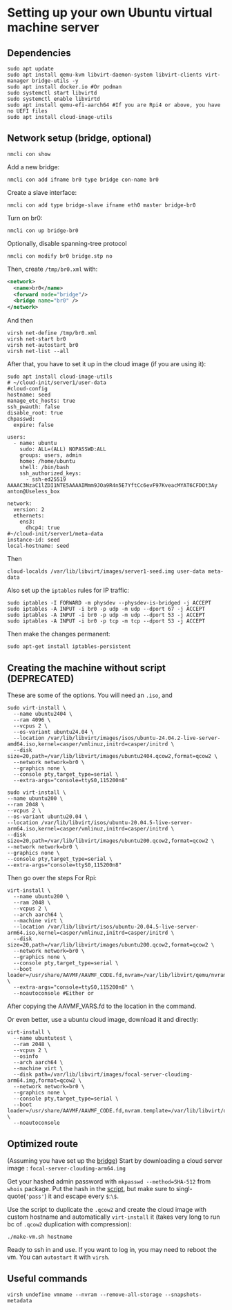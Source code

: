 # Setting up your own Ubuntu virtual machine server
## Dependencies
```
sudo apt update
sudo apt install qemu-kvm libvirt-daemon-system libvirt-clients virt-manager bridge-utils -y
sudo apt install docker.io #Or podman
sudo systemctl start libvirtd
sudo systemctl enable libvirtd
sudo apt install qemu-efi-aarch64 #If you are Rpi4 or above, you have no UEFI files
sudo apt install cloud-image-utils
```
## Network setup (bridge, optional)
```
nmcli con show
```
Add a new bridge:
```
nmcli con add ifname br0 type bridge con-name br0
```
Create a slave interface:
```
nmcli con add type bridge-slave ifname eth0 master bridge-br0
```
Turn on br0:
```
nmcli con up bridge-br0
```
Optionally, disable spanning-tree protocol
```
nmcli con modify br0 bridge.stp no
```

Then, create `/tmp/br0.xml` with:
```xml []
<network>
  <name>br0</name>
  <forward mode="bridge"/>
  <bridge name="br0" />
</network>
```
And then 
```
virsh net-define /tmp/br0.xml
virsh net-start br0
virsh net-autostart br0
virsh net-list --all
```

After that, you have to set it up in the cloud image (if you are using it):
```
sudo apt install cloud-image-utils
# ~/cloud-init/server1/user-data
#cloud-config
hostname: seed
manage_etc_hosts: true
ssh_pwauth: false
disable_root: true
chpasswd:
  expire: false

users:
  - name: ubuntu
    sudo: ALL=(ALL) NOPASSWD:ALL
    groups: users, admin
    home: /home/ubuntu
    shell: /bin/bash
    ssh_authorized_keys:
      - ssh-ed25519 AAAAC3NzaC1lZDI1NTE5AAAAIMmm9JOa9R4n5E7YftCc6evF97KveacMYAT6CFDOt3Ay anton@Useless_box

network:
  version: 2
  ethernets:
    ens3:
      dhcp4: true
#~/cloud-init/server1/meta-data
instance-id: seed
local-hostname: seed
```
Then
```
cloud-localds /var/lib/libvirt/images/server1-seed.img user-data meta-data
```
Also set up the `iptables` rules for IP traffic:
```
sudo iptables -I FORWARD -m physdev --physdev-is-bridged -j ACCEPT
sudo iptables -A INPUT -i br0 -p udp -m udp --dport 67 -j ACCEPT
sudo iptables -A INPUT -i br0 -p udp -m udp --dport 53 -j ACCEPT
sudo iptables -A INPUT -i br0 -p tcp -m tcp --dport 53 -j ACCEPT
```
Then make the changes permanent:
```
sudo apt-get install iptables-persistent
```
## Creating the machine without script (DEPRECATED)
These are some of the options. You will need an `.iso`, and 
```
sudo virt-install \
  --name ubuntu2404 \
  --ram 4096 \
  --vcpus 2 \
  --os-variant ubuntu24.04 \
  --location /var/lib/libvirt/images/isos/ubuntu-24.04.2-live-server-amd64.iso,kernel=casper/vmlinuz,initrd=casper/initrd \
  --disk size=20,path=/var/lib/libvirt/images/ubuntu2404.qcow2,format=qcow2 \
  --network network=br0 \
  --graphics none \
  --console pty,target_type=serial \
  --extra-args="console=ttyS0,115200n8"
  ```
  ```
sudo virt-install \
  --name ubuntu200 \
  --ram 2048 \
  --vcpus 2 \
  --os-variant ubuntu20.04 \
  --location /var/lib/libvirt/isos/ubuntu-20.04.5-live-server-arm64.iso,kernel=casper/vmlinuz,initrd=casper/initrd \
  --disk size=20,path=/var/lib/libvirt/images/ubuntu200.qcow2,format=qcow2 \
  --network network=br0 \
  --graphics none \
  --console pty,target_type=serial \
  --extra-args="console=ttyS0,115200n8"
  ```
  Then go over the steps
For Rpi:
```
virt-install \
  --name ubuntu200 \
  --ram 2048 \
  --vcpus 2 \
  --arch aarch64 \
  --machine virt \
  --location /var/lib/libvirt/isos/ubuntu-20.04.5-live-server-arm64.iso,kernel=casper/vmlinuz,initrd=casper/initrd \
  --disk size=20,path=/var/lib/libvirt/images/ubuntu200.qcow2,format=qcow2 \
  --network network=br0 \
  --graphics none \
  --console pty,target_type=serial \
  --boot loader=/usr/share/AAVMF/AAVMF_CODE.fd,nvram=/var/lib/libvirt/qemu/nvram/ubuntu200_VARS.fd,loader.readonly=yes,loader.type=pflash \
  --extra-args="console=ttyS0,115200n8" \
  --noautoconsole #Either or
  ```

After copying the AAVMF_VARS.fd to the location in the command.

Or even better, use a ubuntu cloud image, download it and directly:
```
virt-install \
  --name ubuntutest \
  --ram 2048 \
  --vcpus 2 \
  --osinfo
  --arch aarch64 \
  --machine virt \
  --disk path=/var/lib/libvirt/images/focal-server-cloudimg-arm64.img,format=qcow2 \
  --network network=br0 \
  --graphics none \
  --console pty,target_type=serial \
  --boot loader=/usr/share/AAVMF/AAVMF_CODE.fd,nvram.template=/var/lib/libvirt/qemu/nvram/ubuntu200.fd,loader.readonly=yes,loader.type=pflash \
  --noautoconsole

```



## Optimized route
(Assuming you have set up the [bridge](./virtual_server.md#network-setup-bridge-optional))
Start by downloading a cloud server image : `focal-server-cloudimg-arm64.img`

Get your hashed admin password with `mkpasswd --method=SHA-512` from `whois` package. Put the hash in the [script](./make-vm.sh), but make sure to singl-quote(`'pass'`) it and escape every `$`:`\$`.

Use the script to duplicate the `.qcow2` and create the cloud image with custom hostname and automatically `virt-install` it (takes very long to run bc of `.qcow2` duplication with compression):
```
./make-vm.sh hostname
```
Ready to ssh in and use. If you want to log in, you may need to reboot the vm. You can `autostart` it with `virsh`. 


## Useful commands

```
virsh undefine vmname --nvram --remove-all-storage --snapshots-metadata
```